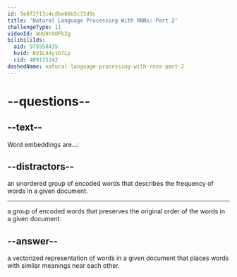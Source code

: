 ```yaml
---
id: 5e8f2f13c4cdbe86b5c72d9c
title: 'Natural Language Processing With RNNs: Part 2'
challengeType: 11
videoId: mUU9YXOFbZg
bilibiliIds:
  aid: 975558435
  bvid: BV1L44y1b7Lp
  cid: 409135242
dashedName: natural-language-processing-with-rnns-part-2
---
```


# --questions--

## --text--

Word embeddings are...:

## --distractors--

an unordered group of encoded words that describes the frequency of words in a given document.

---

a group of encoded words that preserves the original order of the words in a given document.

## --answer--

a vectorized representation of words in a given document that places words with similar meanings near each other.

